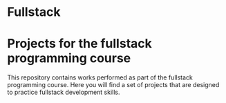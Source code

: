 # Fullstack

# Projects for the fullstack programming course 

This repository contains works performed as part of the fullstack programming course. Here you will find a set of projects that are designed to practice fullstack development skills.
